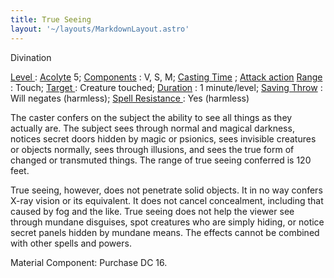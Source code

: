```yaml
---
title: True Seeing
layout: '~/layouts/MarkdownLayout.astro'
---
```

Divination

[ Level ](/modern.d20.srd/fx/level) : [ Acolyte](/modern.d20.srd/classes/advanced/acolyte) 5; [ Components](/modern.d20.srd/fx/components) : V, S, M; [ Casting Time](/modern.d20.srd/fx/casting.time) ; [ Attack action](/modern.d20.srd/combat/attack.actions) [ Range ](/modern.d20.srd/fx/range) :
Touch; [ Target ](/modern.d20.srd/fx/target) : Creature touched; [ Duration](/modern.d20.srd/fx/duration) : 1 minute/level; [ Saving Throw](/modern.d20.srd/basics/saving.throws) : Will negates (harmless); [ Spell Resistance ](/modern.d20.srd/special.abilities/spell.resistance) : Yes
(harmless)

The caster confers on the subject the ability to see all things as they
actually are. The subject sees through normal and magical darkness, notices
secret doors hidden by magic or psionics, sees invisible creatures or objects
normally, sees through illusions, and sees the true form of changed or
transmuted things. The range of true seeing conferred is 120 feet.

True seeing, however, does not penetrate solid objects. It in no way confers
X-ray vision or its equivalent. It does not cancel concealment, including that
caused by fog and the like. True seeing does not help the viewer see through
mundane disguises, spot creatures who are simply hiding, or notice secret
panels hidden by mundane means. The effects cannot be combined with other
spells and powers.

Material Component: Purchase DC 16.

